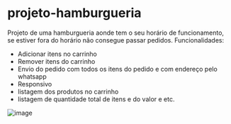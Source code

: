 # projeto-hamburgueria
 Projeto de uma hamburgueria aonde tem o seu horário de funcionamento, se estiver fora do horário não consegue passar pedidos.
 Funcionalidades:
  - Adicionar itens no carrinho
  - Remover itens do carrinho
  - Envio do pedido com todos os itens do pedido e com endereço pelo whatsapp
  - Responsivo
  - listagem dos produtos no carrinho
  - listagem de quantidade total de itens e do valor e etc.

    
![image](https://github.com/user-attachments/assets/345b4ab2-68bb-44d0-a4ed-66c8be102fb0)
